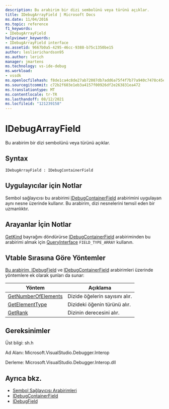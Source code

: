 ```yaml
---
description: Bu arabirim bir dizi sembolünü veya türünü açıklar.
title: IDebugArrayField | Microsoft Docs
ms.date: 11/04/2016
ms.topic: reference
f1_keywords:
- IDebugArrayField
helpviewer_keywords:
- IDebugArrayField interface
ms.assetid: 9667b0a5-4295-46cc-9388-b75c1350be15
author: leslierichardson95
ms.author: lerich
manager: jmartens
ms.technology: vs-ide-debug
ms.workload:
- vssdk
ms.openlocfilehash: f8de1ca4c8de27ab72087db7add6a75f4f7b77a940c7478c45e4647f37d74177
ms.sourcegitcommit: c72b2f603e1eb3a4157f00926df2e263831ea472
ms.translationtype: MT
ms.contentlocale: tr-TR
ms.lasthandoff: 08/12/2021
ms.locfileid: "121239158"
---
```

# <a name="idebugarrayfield"></a>IDebugArrayField
Bu arabirim bir dizi sembolünü veya türünü açıklar.

## <a name="syntax"></a>Syntax

```
IDebugArrayField : IDebugContainerField
```

## <a name="notes-for-implementers"></a>Uygulayıcılar için Notlar
 Sembol sağlayıcısı bu arabirimi [IDebugContainerField](../../../extensibility/debugger/reference/idebugcontainerfield.md) arabirimini uygulayan aynı nesne üzerinde kullanır. Bu arabirim, dizi nesnelerini temsil eden bir uzmanlıktır.

## <a name="notes-for-callers"></a>Arayanlar İçin Notlar
 [GetKind](../../../extensibility/debugger/reference/idebugfield-getkind.md) bayrağını döndürürse [IDebugContainerField](../../../extensibility/debugger/reference/idebugcontainerfield.md) arabiriminden bu arabirimi almak için [QueryInterface](/cpp/atl/queryinterface) `FIELD_TYPE_ARRAY` kullanın.

## <a name="methods-in-vtable-order"></a>Vtable Sırasına Göre Yöntemler
 [Bu arabirim, IDebugField](../../../extensibility/debugger/reference/idebugfield.md) ve [IDebugContainerField](../../../extensibility/debugger/reference/idebugcontainerfield.md) arabirimleri üzerinde yöntemlere ek olarak şunları da sunar:

|Yöntem|Açıklama|
|------------|-----------------|
|[GetNumberOfElements](../../../extensibility/debugger/reference/idebugarrayfield-getnumberofelements.md)|Dizide öğelerin sayısını alır.|
|[GetElementType](../../../extensibility/debugger/reference/idebugarrayfield-getelementtype.md)|Dizideki öğenin türünü alır.|
|[GetRank](../../../extensibility/debugger/reference/idebugarrayfield-getrank.md)|Dizinin derecesini alır.|

## <a name="requirements"></a>Gereksinimler
 Üst bilgi: sh.h

 Ad Alanı: Microsoft.VisualStudio.Debugger.Interop

 Derleme: Microsoft.VisualStudio.Debugger.Interop.dll

## <a name="see-also"></a>Ayrıca bkz.
- [Sembol Sağlayıcısı Arabirimleri](../../../extensibility/debugger/reference/symbol-provider-interfaces.md)
- [IDebugContainerField](../../../extensibility/debugger/reference/idebugcontainerfield.md)
- [IDebugField](../../../extensibility/debugger/reference/idebugfield.md)
